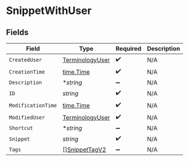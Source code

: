 # SnippetWithUser


## Fields

| Field                                                     | Type                                                      | Required                                                  | Description                                               |
| --------------------------------------------------------- | --------------------------------------------------------- | --------------------------------------------------------- | --------------------------------------------------------- |
| `CreatedUser`                                             | [TerminologyUser](../../models/shared/terminologyuser.md) | :heavy_check_mark:                                        | N/A                                                       |
| `CreationTime`                                            | [time.Time](https://pkg.go.dev/time#Time)                 | :heavy_check_mark:                                        | N/A                                                       |
| `Description`                                             | **string*                                                 | :heavy_minus_sign:                                        | N/A                                                       |
| `ID`                                                      | *string*                                                  | :heavy_check_mark:                                        | N/A                                                       |
| `ModificationTime`                                        | [time.Time](https://pkg.go.dev/time#Time)                 | :heavy_check_mark:                                        | N/A                                                       |
| `ModifiedUser`                                            | [TerminologyUser](../../models/shared/terminologyuser.md) | :heavy_check_mark:                                        | N/A                                                       |
| `Shortcut`                                                | **string*                                                 | :heavy_minus_sign:                                        | N/A                                                       |
| `Snippet`                                                 | *string*                                                  | :heavy_check_mark:                                        | N/A                                                       |
| `Tags`                                                    | [][SnippetTagV2](../../models/shared/snippettagv2.md)     | :heavy_minus_sign:                                        | N/A                                                       |